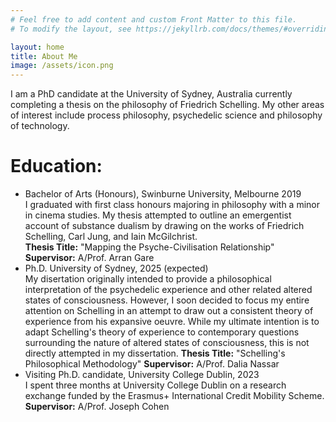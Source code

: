 ```yaml
---
# Feel free to add content and custom Front Matter to this file.
# To modify the layout, see https://jekyllrb.com/docs/themes/#overriding-theme-defaults

layout: home
title: About Me
image: /assets/icon.png
---
```

I am a PhD candidate at the University of Sydney, Australia currently completing a thesis on the philosophy of Friedrich Schelling. My other areas of interest include process philosophy, psychedelic science and philosophy of technology.

Education:
======
* Bachelor of Arts (Honours), Swinburne University, Melbourne 2019\
I graduated with first class honours majoring in philosophy with a minor in cinema studies. My thesis attempted to outline an emergentist account of substance dualism by drawing on the works of Friedrich Schelling, Carl Jung, and Iain McGilchrist.\
  **Thesis Title:** "Mapping the Psyche-Civilisation Relationship"\
  **Supervisor:** A/Prof. Arran Gare
* Ph.D. University of Sydney, 2025 (expected)\
My disertation originally intended to provide a philosophical interpretation of the psychedelic experience and other related altered states of consciousness. However, I soon decided to focus my entire attention on Schelling in an attempt to draw out a consistent theory of experience from his expansive oeuvre. While my ultimate intention is to adapt Schelling's theory of experience to contemporary questions surrounding the nature of altered states of consciousness, this is not directly attempted in my dissertation.
  **Thesis Title:** "Schelling's Philosophical Methodology"
  **Supervisor:** A/Prof. Dalia Nassar
* Visiting Ph.D. candidate, University College Dublin, 2023\
I spent three months at University College Dublin on a research exchange funded by the Erasmus+ International Credit Mobility Scheme.\
  **Supervisor:** A/Prof. Joseph Cohen
